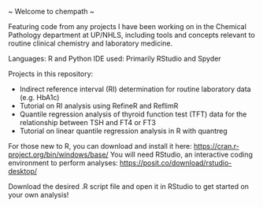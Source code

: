 ~ Welcome to chempath ~

Featuring code from any projects I have been working on in the Chemical Pathology department at UP/NHLS, 
including tools and concepts relevant to routine clinical chemistry and laboratory medicine. 

Languages: R and Python
IDE used: Primarily RStudio and Spyder

Projects in this repository:

- Indirect reference interval (RI) determination for routine laboratory data (e.g. HbA1c)
- Tutorial on RI analysis using RefineR and ReflimR
- Quantile regression analysis of thyroid function test (TFT) data for the relationship between TSH and FT4 or FT3
- Tutorial on linear quantile regression analysis in R with quantreg

For those new to R, you can download and install it here: https://cran.r-project.org/bin/windows/base/
You will need RStudio, an interactive coding environment to perform analyses: https://posit.co/download/rstudio-desktop/

Download the desired .R script file and open it in RStudio to get started on your own analysis!

